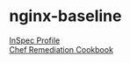 # nginx-baseline

[InSpec Profile](https://github.com/mitre/nginx-baseline)			
[Chef Remediation Cookbook](https://github.com/mitre/chef-nginx-hardening)


<Weather/>

